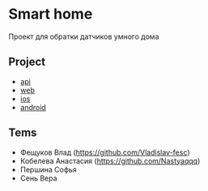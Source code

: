# Smart home
Проект для обратки датчиков умного дома

## Project

- [api](https://github.com/Vladislav-fesc/smart-home-api.git)
- [web](https://github.com/Vladislav-fesc/smart-home-web.git)
- [ios](https://github.com/Vladislav-fesc/smart-home-ios.git)
- [android](https://github.com/Vladislav-fesc/smart-home-android.git)

## Tems

- Фещуков Влад (https://github.com/Vladislav-fesc)
- Кобелева Анастасия (https://github.com/Nastyaqqq)
- Першина Софья 
- Сень Вера